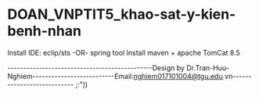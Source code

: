 # DOAN_VNPTIT5_khao-sat-y-kien-benh-nhan
Install IDE: eclip/sts -OR- spring tool
Install maven + apache TomCat 8.5

----------------------------------------------Design by Dr.Tran-Huu-Nghiem--------------------------Email:nghiem017101004@tgu.edu.vn---------------------------
                                                                                     ;:"))
